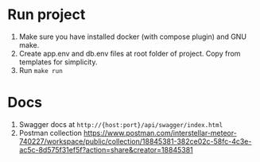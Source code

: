 # Run project
1. Make sure you have installed docker (with compose plugin) and GNU make.
2. Create app.env and db.env files at root folder of project. Copy from templates for simplicity.
3. Run ```make run```

# Docs
1. Swagger docs at `http://{host:port}/api/swagger/index.html`
2. Postman collection https://www.postman.com/interstellar-meteor-740227/workspace/public/collection/18845381-382ce02c-58fc-4c3e-ac5c-8d575f31ef5f?action=share&creator=18845381
